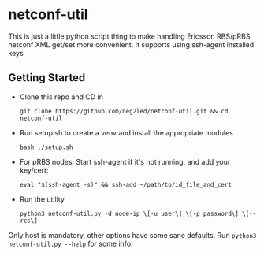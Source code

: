 netconf-util
===========

This is just a little python script thing to make handling Ericsson RBS/pRBS netconf XML get/set more convenient.
It supports using ssh-agent installed keys

Getting Started
---------------

- Clone this repo and CD in

    `git clone https://github.com/neg2led/netconf-util.git && cd netconf-util`

- Run setup.sh to create a venv and install the appropriate modules

    `bash ./setup.sh`

- For pRBS nodes: Start ssh-agent if it's not running, and add your key/cert:

    `eval "$(ssh-agent -s)" && ssh-add ~/path/to/id_file_and_cert`

- Run the utility

    `python3 netconf-util.py -d node-ip \[-u user\] \[-p password\] \[--rcs\]`


Only host is mandatory, other options have some sane defaults. Run `python3 netconf-util.py --help` for some info.